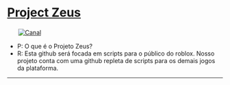 # [Project Zeus]([https://mboost.me/a/9c2](https://www.youtube.com/@zeus.lua_))

ㅤﾠ[![Canal](https://img.shields.io/badge/Meu_Canal-0096FF?style=for-the-badge&logo=youtube&logoColor=white)](https://www.youtube.com/channel/UCs9XEr23rhFegHb7l4JIDNA?sub_confirmation=1_blank)


- P: O que é o Projeto Zeus? 
- R: Esta github será focada em scripts  para  o público do roblox. Nosso projeto conta com uma github repleta de scripts para os demais jogos da plataforma.
___
